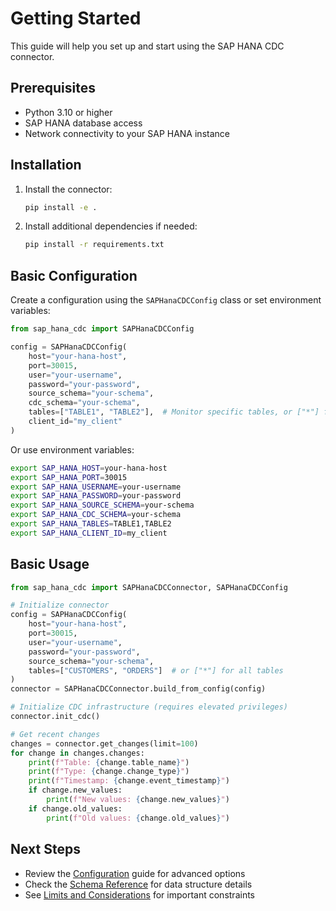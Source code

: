 # Getting Started

This guide will help you set up and start using the SAP HANA CDC connector.

## Prerequisites

- Python 3.10 or higher
- SAP HANA database access
- Network connectivity to your SAP HANA instance

## Installation

1. Install the connector:
   ```bash
   pip install -e .
   ```

2. Install additional dependencies if needed:
   ```bash
   pip install -r requirements.txt
   ```

## Basic Configuration

Create a configuration using the `SAPHanaCDCConfig` class or set environment variables:

```python
from sap_hana_cdc import SAPHanaCDCConfig

config = SAPHanaCDCConfig(
    host="your-hana-host",
    port=30015,
    user="your-username", 
    password="your-password",
    source_schema="your-schema",
    cdc_schema="your-schema",
    tables=["TABLE1", "TABLE2"],  # Monitor specific tables, or ["*"] for all
    client_id="my_client"
)
```

Or use environment variables:
```bash
export SAP_HANA_HOST=your-hana-host
export SAP_HANA_PORT=30015
export SAP_HANA_USERNAME=your-username
export SAP_HANA_PASSWORD=your-password
export SAP_HANA_SOURCE_SCHEMA=your-schema
export SAP_HANA_CDC_SCHEMA=your-schema
export SAP_HANA_TABLES=TABLE1,TABLE2
export SAP_HANA_CLIENT_ID=my_client
```

## Basic Usage

```python
from sap_hana_cdc import SAPHanaCDCConnector, SAPHanaCDCConfig

# Initialize connector
config = SAPHanaCDCConfig(
    host="your-hana-host",
    port=30015,
    user="your-username",
    password="your-password",
    source_schema="your-schema",
    tables=["CUSTOMERS", "ORDERS"]  # or ["*"] for all tables
)
connector = SAPHanaCDCConnector.build_from_config(config)

# Initialize CDC infrastructure (requires elevated privileges)
connector.init_cdc()

# Get recent changes
changes = connector.get_changes(limit=100)
for change in changes.changes:
    print(f"Table: {change.table_name}")
    print(f"Type: {change.change_type}")
    print(f"Timestamp: {change.event_timestamp}")
    if change.new_values:
        print(f"New values: {change.new_values}")
    if change.old_values:
        print(f"Old values: {change.old_values}")
```

## Next Steps

- Review the [Configuration](configuration.md) guide for advanced options
- Check the [Schema Reference](schema.md) for data structure details
- See [Limits and Considerations](limits.md) for important constraints
